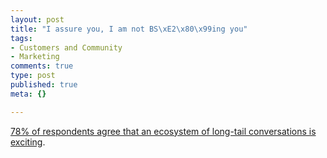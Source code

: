 ```yaml
--- 
layout: post
title: "I assure you, I am not BS\xE2\x80\x99ing you"
tags: 
- Customers and Community
- Marketing
comments: true
type: post
published: true
meta: {}

---
```

<a href="http://valleywag.com/tech/i-hate-it-here/five-words-that-reveal-that-youre-bullshitting-me-272490.php">78% of respondents agree that an ecosystem of long-tail conversations is exciting</a>.
